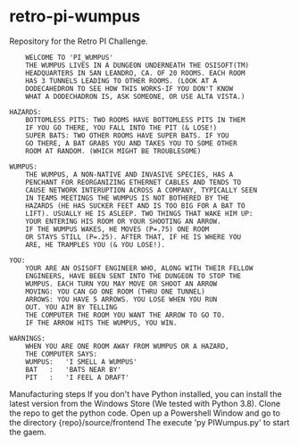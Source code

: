 # retro-pi-wumpus
Repository for the Retro PI Challenge.

        WELCOME TO 'PI_WUMPUS'
        THE WUMPUS LIVES IN A DUNGEON UNDERNEATH THE OSISOFT(TM) 
        HEADQUARTERS IN SAN LEANDRO, CA. OF 20 ROOMS. EACH ROOM
        HAS 3 TUNNELS LEADING TO OTHER ROOMS. (LOOK AT A
        DODECAHEDRON TO SEE HOW THIS WORKS-IF YOU DON'T KNOW
        WHAT A DODECHADRON IS, ASK SOMEONE, OR USE ALTA VISTA.)
        
    HAZARDS:
        BOTTOMLESS PITS: TWO ROOMS HAVE BOTTOMLESS PITS IN THEM
        IF YOU GO THERE, YOU FALL INTO THE PIT (& LOSE!)
        SUPER BATS: TWO OTHER ROOMS HAVE SUPER BATS. IF YOU
        GO THERE, A BAT GRABS YOU AND TAKES YOU TO SOME OTHER
        ROOM AT RANDOM. (WHICH MIGHT BE TROUBLESOME)

    WUMPUS:
        THE WUMPUS, A NON-NATIVE AND INVASIVE SPECIES, HAS A 
        PENCHANT FOR REORGANIZING ETHERNET CABLES AND TENDS TO 
        CAUSE NETWORK INTERUPTION ACROSS A COMPANY, TYPICALLY SEEN 
        IN TEAMS MEETINGS THE WUMPUS IS NOT BOTHERED BY THE 
        HAZARDS (HE HAS SUCKER FEET AND IS TOO BIG FOR A BAT TO 
        LIFT). USUALLY HE IS ASLEEP. TWO THINGS THAT WAKE HIM UP: 
        YOUR ENTERING HIS ROOM OR YOUR SHOOTING AN ARROW.
        IF THE WUMPUS WAKES, HE MOVES (P=.75) ONE ROOM
        OR STAYS STILL (P=.25). AFTER THAT, IF HE IS WHERE YOU
        ARE, HE TRAMPLES YOU (& YOU LOSE!).

    YOU:
        YOUR ARE AN OSISOFT ENGINEER WHO, ALONG WITH THEIR FELLOW
        ENGINEERS, HAVE BEEN SENT INTO THE DUNGEON TO STOP THE 
        WUMPUS. EACH TURN YOU MAY MOVE OR SHOOT AN ARROW
        MOVING: YOU CAN GO ONE ROOM (THRU ONE TUNNEL)
        ARROWS: YOU HAVE 5 ARROWS. YOU LOSE WHEN YOU RUN
        OUT. YOU AIM BY TELLING
        THE COMPUTER THE ROOM YOU WANT THE ARROW TO GO TO.
        IF THE ARROW HITS THE WUMPUS, YOU WIN.

    WARNINGS:
        WHEN YOU ARE ONE ROOM AWAY FROM WUMPUS OR A HAZARD,
        THE COMPUTER SAYS:
        WUMPUS:   'I SMELL A WUMPUS'
        BAT   :   'BATS NEAR BY'
        PIT   :   'I FEEL A DRAFT'

Manufacturing steps
    If you don't have Python installed, you can install the latest version
    from the Windows Store (We tested with Python 3.8).
    Clone the repo to get the python code.
    Open up a Powershell Window and go to the directory {repo}/source/frontend
    The execute 'py PIWumpus.py' to start the gaem.
    
